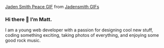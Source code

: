 <div class="tenor-gif-embed" data-postid="10695026" data-share-method="host" data-width="100%" data-aspect-ratio="1.7777777777777777"><a href="https://tenor.com/view/jaden-smith-peace-eating-chewing-deuces-gif-10695026">Jaden Smith Peace GIF</a> from <a href="https://tenor.com/search/jadensmith-gifs">Jadensmith GIFs</a></div><script type="text/javascript" async src="https://tenor.com/embed.js"></script>

### Hi there 👋 I’m Matt.

I am a young web developer with a passion for designing cool new stuff, coding something exciting, taking photos of everything, and enjoying some good rock music.
